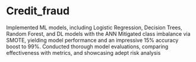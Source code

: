 # Credit_fraud
Implemented ML models, including Logistic Regression, Decision Trees, Random Forest, and DL models with the ANN
Mitigated class imbalance via SMOTE, yielding model performance and an impressive 15% accuracy boost to 99%.
Conducted thorough model evaluations, comparing effectiveness with metrics, and showcasing adept risk analysis
